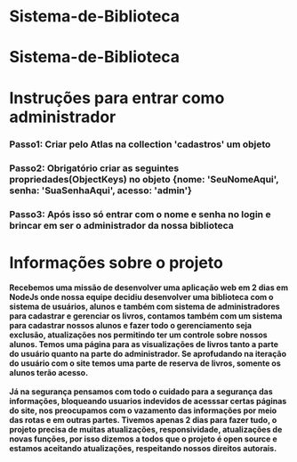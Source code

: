 # Sistema-de-Biblioteca
# Sistema-de-Biblioteca

<h1>Instruções para entrar como administrador</h1>

<h3>Passo1: Criar pelo Atlas na collection 'cadastros' um objeto</h3>
<h3>Passo2: Obrigatório criar as seguintes propriedades(ObjectKeys) no objeto {nome: 'SeuNomeAqui', senha: 'SuaSenhaAqui', acesso: 'admin'}</h3>
<h3>Passo3: Após isso só entrar com o nome e senha no login e brincar em ser o administrador da nossa biblioteca</h3>

<h1>Informações sobre o projeto</h1>

<h4>Recebemos uma missão de desenvolver uma aplicação web em 2 dias em NodeJs onde nossa equipe decidiu desenvolver uma biblioteca com o sistema de usuários, alunos e também com sistema de administradores para cadastrar e gerenciar os livros, contamos também com um sistema para cadastrar nossos alunos e fazer todo o gerenciamento seja exclusão, atualizações nos permitindo ter um controle sobre nossos alunos. Temos uma página para as visualizações de livros tanto a parte do usuário quanto na parte do administrador. Se aprofudando na iteração do usuário com o site temos uma parte de reserva de livros, somente os alunos terão acesso.<br><br>
        Já na segurança pensamos com todo o cuidado para a segurança das informações, bloqueando usuarios indevidos de acesssar certas páginas do site, nos preocupamos com o vazamento das informações por meio das rotas e em outras partes. Tivemos apenas 2 dias para fazer tudo, o projeto precisa de muitas atualizações, responsividade, atualizações de novas funções, por isso dizemos a todos que o projeto é open source e estamos aceitando atualizações, respeitando nossos direitos autorais.
</h4>